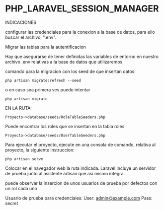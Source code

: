 ﻿# PHP_LARAVEL_SESSION_MANAGER

INDICACIONES

configurar las credenciales para la conexion a la base de datos, para ello buscar el archivo,
".env".

Migrar las tablas para la autentificacion 

Hay que asegurarse de tener definidas las variables de entorno en nuestro archivo .env 
relativas a la base de datos que utilizaremos

comando para la migracion con los seed de que insertan datos:

	php artisan migrate:refresh --seed

o en caso sea primera ves puede intentar

	php artisan migrate 

EN LA RUTA:

	Proyecto->database/seeds/RoleTableSeeders.php

Puede encontrar los roles que se insertan en la tabla roles

	Proyecto->database/seeds/UserTableSeeders.php
    
Para ejecutar el proyecto, ejecute en una consola de comando, relativa al proyecto, la siguiente instruccion:

    php artisan serve
    
Colocar en el navegador web la ruta indicada. Laravel incluye un servidor de prueba junto al asistente artisan que asi mismo integra.

puede observar la insercion de unos usuarios de prueba por defectos con un rol cada uno

Usuario de prueba para credenciales:
User: admin@example.com
Pass: secret

